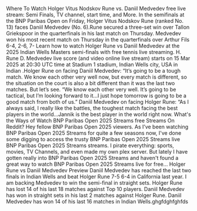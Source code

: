 Where To Watch Holger Vitus Nodskov Rune vs. Daniil Medvedev free live stream: Semi Finals, TV channel, start time, and More.
In the semifinals at the BNP Paribas Open on Friday, Holger Vitus Nodskov Rune (ranked No. 13) faces Daniil Medvedev (No. 6).Rune secured a three-set win over Tallon Griekspoor  in the quarterfinals in his last match on Thursday. Medvedev won his most recent match on Thursday in the quarterfinals over Arthur Fils 6-4, 2-6, 7-
Learn how to watch Holger Rune vs Daniil Medvedev at the 2025 Indian Wells Masters semi-finals with free tennis live streaming. H. Rune D. Medvedev live score (and video online live stream) starts on 15 Mar 2025 at 20:30 UTC time at Stadium 1 stadium, Indian Wells city, USA in Indian .Holger Rune on facing Daniil Medvedev: “It’s going to be a tough match. We know each other very well now, but every match is different, so the situation on the court is also a bit different than it was the last two matches. But let’s see.
“We know each other very well. It’s going to be tactical, but I’m looking forward to it…I just hope tomorrow is going to be a good match from both of us.”
Daniil Medvedev on facing Holger Rune: “As I always said, I really like the battles, the toughest match facing the best players in the world…Jannik is the best player in the world right now.
What's the Ways of Watch BNP Paribas Open 2025 Streams free Streams On Reddit? Hey fellow BNP Paribas Open 2025 viewers. As I’ve been watching BNP Paribas Open 2025 Streams for quite a few seasons now, I've done some digging to access the trusty BNP Paribas Open 2025 Streams live BNP Paribas Open 2025 Streams streams. I pirate everything: sports, movies, TV Channels, and even made my own plex server. But lately I have gotten really into BNP Paribas Open 2025 Streams and haven't found a great way to watch BNP Paribas Open 2025 Streams live for free...
Holger Rune vs Daniil Medvedev Preview
Daniil Medvedev has reached the last two finals in Indian Wells and beat Holger Rune 7-5 6-4 in California last year. I am backing Medvedev to win the semi-final in straight sets.
Holger Rune has lost 14 of his last 18 matches against Top 10 players.
Daniil Medvedev has won in straight sets in his last 2 matches against Holger Rune.
Daniil Medvedev has won 14 of his last 16 matches in Indian Wells.ghgfdghfghfds
